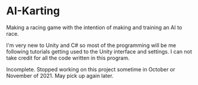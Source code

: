 # AI-Karting
 Making a racing game with the intention of making and training an AI to race.

I'm very new to Unity and C# so most of the programming will be me following tutorials getting used to the Unity interface and settings.
I can not take credit for all the code written in this program.



Incomplete. Stopped working on this project sometime in October or November of 2021. May pick up again later.
